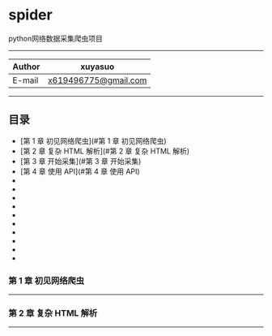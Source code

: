 spider
==================
python网络数据采集爬虫项目


****
	
|Author|xuyasuo|
|---|---
|E-mail|x619496775@gmail.com


****
## 目录
* [第 1 章 初见网络爬虫](#第 1 章 初见网络爬虫)
* [第 2 章 复杂 HTML 解析](#第 2 章 复杂 HTML 解析)
* [第 3 章 开始采集](#第 3 章 开始采集)
* [第 4 章 使用 API](#第 4 章 使用 API)
* [](#)
* [](#)
* [](#)
* [](#)
* [](#)
* [](#)
* [](#)
* [](#)
* [](#)
* [](#)

### 第 1 章 初见网络爬虫
-------------

### 第 2 章 复杂 HTML 解析
------------
